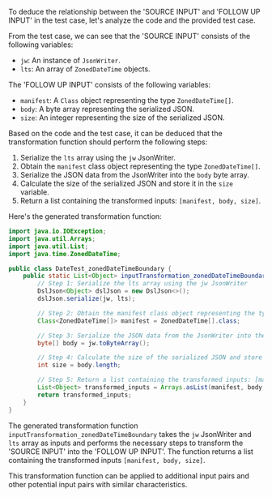 To deduce the relationship between the 'SOURCE INPUT' and 'FOLLOW UP INPUT' in the test case, let's analyze the code and the provided test case.

From the test case, we can see that the 'SOURCE INPUT' consists of the following variables:
- `jw`: An instance of `JsonWriter`.
- `lts`: An array of `ZonedDateTime` objects.

The 'FOLLOW UP INPUT' consists of the following variables:
- `manifest`: A `Class` object representing the type `ZonedDateTime[]`.
- `body`: A byte array representing the serialized JSON.
- `size`: An integer representing the size of the serialized JSON.

Based on the code and the test case, it can be deduced that the transformation function should perform the following steps:

1. Serialize the `lts` array using the `jw` JsonWriter.
2. Obtain the `manifest` class object representing the type `ZonedDateTime[]`.
3. Serialize the JSON data from the JsonWriter into the `body` byte array.
4. Calculate the size of the serialized JSON and store it in the `size` variable.
5. Return a list containing the transformed inputs: `[manifest, body, size]`.

Here's the generated transformation function:

```java
import java.io.IOException;
import java.util.Arrays;
import java.util.List;
import java.time.ZonedDateTime;

public class DateTest_zonedDateTimeBoundary {
    public static List<Object> inputTransformation_zonedDateTimeBoundary(JsonWriter jw, ZonedDateTime[] lts) throws IOException  {
        // Step 1: Serialize the lts array using the jw JsonWriter
        DslJson<Object> dslJson = new DslJson<>();
        dslJson.serialize(jw, lts);

        // Step 2: Obtain the manifest class object representing the type ZonedDateTime[]
        Class<ZonedDateTime[]> manifest = ZonedDateTime[].class;

        // Step 3: Serialize the JSON data from the JsonWriter into the body byte array
        byte[] body = jw.toByteArray();

        // Step 4: Calculate the size of the serialized JSON and store it in the size variable
        int size = body.length;

        // Step 5: Return a list containing the transformed inputs: [manifest, body, size]
        List<Object> transformed_inputs = Arrays.asList(manifest, body, size);
        return transformed_inputs;
    }
}
```

The generated transformation function `inputTransformation_zonedDateTimeBoundary` takes the `jw` JsonWriter and `lts` array as inputs and performs the necessary steps to transform the 'SOURCE INPUT' into the 'FOLLOW UP INPUT'. The function returns a list containing the transformed inputs `[manifest, body, size]`.

This transformation function can be applied to additional input pairs and other potential input pairs with similar characteristics.